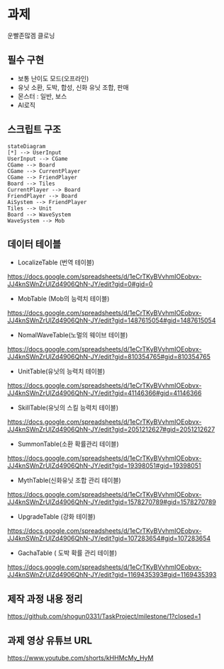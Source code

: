 # 과제

운빨존많겜 클로닝

## 필수 구현

-  보통 난이도 모드(오프라인)
- 유닛 소환, 도박, 합성, 신화 유닛 조합, 판매
- 몬스터 : 일반, 보스
- AI로직

## 스크립트 구조

```mermaid
stateDiagram
[*] --> UserInput
UserInput --> CGame
CGame --> Board
CGame --> CurrentPlayer
CGame --> FriendPlayer
Board --> Tiles
CurrentPlayer --> Board 
FriendPlayer --> Board
AiSystem --> FriendPlayer
Tiles --> Unit
Board --> WaveSystem
WaveSystem --> Mob
```

## 데이터 테이블


- LocalizeTable (번역 테이블)

https://docs.google.com/spreadsheets/d/1eCrTKyBVvhmIOEobvx-JJ4knSWnZrUlZd4906QhN-JY/edit?gid=0#gid=0

- MobTable (Mob의 능력치 테이블)

https://docs.google.com/spreadsheets/d/1eCrTKyBVvhmIOEobvx-JJ4knSWnZrUlZd4906QhN-JY/edit?gid=1487615054#gid=1487615054

-  NomalWaveTable(노멀의 웨이브 테이블)

https://docs.google.com/spreadsheets/d/1eCrTKyBVvhmIOEobvx-JJ4knSWnZrUlZd4906QhN-JY/edit?gid=810354765#gid=810354765

- UnitTable(유닛의 능력치 테이블)

https://docs.google.com/spreadsheets/d/1eCrTKyBVvhmIOEobvx-JJ4knSWnZrUlZd4906QhN-JY/edit?gid=41146366#gid=41146366

- SkillTable(유닛의 스킬 능력치 테이블)

https://docs.google.com/spreadsheets/d/1eCrTKyBVvhmIOEobvx-JJ4knSWnZrUlZd4906QhN-JY/edit?gid=2051212627#gid=2051212627

- SummonTable(소환 확률관리 테이블)

https://docs.google.com/spreadsheets/d/1eCrTKyBVvhmIOEobvx-JJ4knSWnZrUlZd4906QhN-JY/edit?gid=19398051#gid=19398051

- MythTable(신화유닛 조합 관리 테이블)

https://docs.google.com/spreadsheets/d/1eCrTKyBVvhmIOEobvx-JJ4knSWnZrUlZd4906QhN-JY/edit?gid=1578270789#gid=1578270789


-  UpgradeTable (강화 테이블)

https://docs.google.com/spreadsheets/d/1eCrTKyBVvhmIOEobvx-JJ4knSWnZrUlZd4906QhN-JY/edit?gid=107283654#gid=107283654


- GachaTable ( 도박 확률 관리 테이블)

https://docs.google.com/spreadsheets/d/1eCrTKyBVvhmIOEobvx-JJ4knSWnZrUlZd4906QhN-JY/edit?gid=1169435393#gid=1169435393



## 제작 과정 내용 정리

https://github.com/shogun0331/TaskProject/milestone/1?closed=1



## 과제 영상 유튜브 URL

https://www.youtube.com/shorts/kHHMcMy_HyM